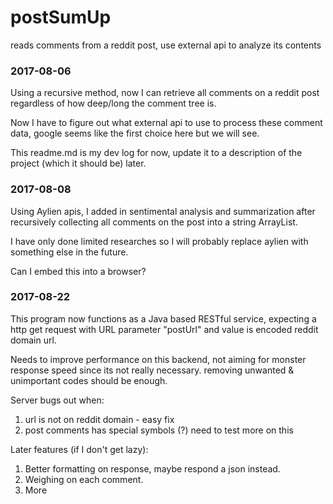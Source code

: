 # postSumUp

reads comments from a reddit post, use external api to analyze its contents



### 2017-08-06



Using a recursive method, now I can retrieve all comments on a reddit post regardless of how deep/long the comment tree is.



Now I have to figure out what external api to use to process these comment data, google seems like the first choice here but we will see.



This readme.md is my dev log for now, update it to a description of the project (which it should be) later.



### 2017-08-08


Using Aylien apis, I added in sentimental analysis and summarization after recursively collecting all comments on the post into a string ArrayList. 

I have only done limited researches so I will probably replace aylien with something else in the future.

Can I embed this into a browser?



### 2017-08-22


This program now functions as a Java based RESTful service, expecting a http get request with URL parameter "postUrl" and value is encoded reddit domain url.

Needs to improve performance on this backend, not aiming for monster response speed since its not really necessary. removing unwanted & unimportant codes should be enough.

Server bugs out when:
1. url is not on reddit domain - easy fix
2. post comments has special symbols (?) need to test more on this

Later features (if I don't get lazy):
1. Better formatting on response, maybe respond a json instead.
2. Weighing on each comment.
3. More
